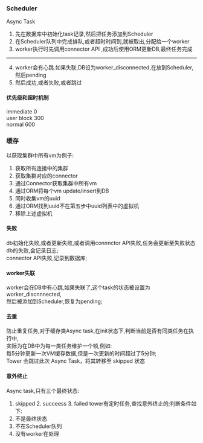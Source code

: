   ### Scheduler
  Async Task  
  1. 先在数据库中初始化task记录,然后把任务添加到Scheduler  
  2. 在Scheduler队列中完成排队,或者超时时间到,就被取出,分配给一个worker  
  3. worker执行时先调用connector API ,成功后使用ORM更新DB,最终任务完成  
  ------------------------------  
  4. worker会有心跳.如果失联,DB设为worker_disconnected,在放到Scheduler,然后pending  
  5. 然后成功,或者失败,或者跳过
  #### 优先级和超时机制
  immediate   0  
  user block  300  
  normal  600 
  ### 缓存
  以获取集群中所有vm为例子:  
  1. 获取所有连接中的集群  
  2. 获取集群对应的connector  
  3. 通过Connector获取集群中所有vm  
  4. 通过ORM将每个vm update/insert到DB  
  5. 同时收集vm的uuid  
  6. 通过ORM找到uuid不在第五步中uuid列表中的虚拟机  
  7. 移除上述虚拟机
  #### 失败  
  db初始化失败,或者更新失败,或者调用connnctor API失败,任务会更新至失败状态  
 db的失败,会记录日志;  
 connector API失败,记录到数据库;  
 #### worker失联
 worker会在DB中有心跳,如果失联了,这个task的状态被设置为worker_discnnnected,  
 然后被添加到Scheduler,恢复为pending;
 #### 去重
 防止重复任务,对于缓存类Async task,在init状态下,判断当前是否有同类任务在执行中,  
 实际为在DB中为每一类任务维护一个锁,例如:  
 每5分钟更新一次VM缓存数据,但是一次更新的时间超过了5分钟;  
  Tower 会跳过此次 Async Task，将其转移至 skipped 状态
  #### 意外终止  
  Async task,只有三个最终状态:  
  1. skipped  2. succeess  3. failed
  tower有定时任务,查找意外终止的;判断条件如下:  
  1. 不是最终状态  
  2. 不在Scheduler队列  
  3. 没有worker在处理
